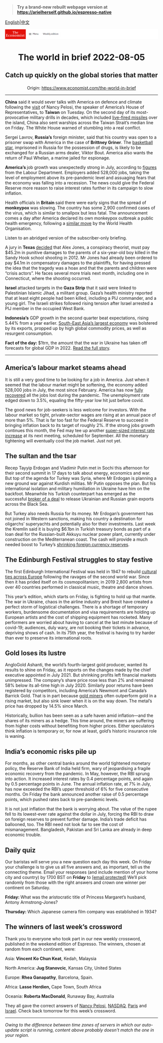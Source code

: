 > **Try a brand-new rebuilt webpage version at https://arielherself.github.io/espresso-native**

[English](https://github.com/arielherself/espresso/blob/main/README.md)|[中文](https://github-com.translate.goog/arielherself/espresso/blob/main/README.md?_x_tr_sl=en&_x_tr_tl=zh-CN&_x_tr_hl=zh-CN&_x_tr_pto=wapp)



![The Economist](menubar.png)

# <p align="center">The world in brief 2022-08-05</p>

## <p align="center">Catch up quickly on the global stories that matter</p>

<p align="center">Origin: <a href="https://www.economist.com/the-world-in-brief">https://www.economist.com/the-world-in-brief</a><hr>

<strong>China</strong> said it would sever talks with America on defence and climate following the [visit](https://www.economist.com/asia/2022/08/03/nancy-pelosi-has-left-taiwan-the-real-crisis-may-be-just-beginning) of Nancy Pelosi, the speaker of America’s House of Representatives, to <strong>Taiwan</strong> on Tuesday. On the second day of its most-provocative military drills in decades, which included [live-fired missiles](https://www.economist.com/china/2022/08/04/china-sends-missiles-flying-over-taiwan) over the island, China also sent warships across the Taiwan Strait’s median line on Friday. The White House warned of stumbling into a real conflict.

Sergei Lavrov, <strong>Russia’s</strong> foreign minister, said that his country was open to a prisoner swap with America in the case of <strong>Brittney Griner</strong>. The [basketball star](http://espresso.economist.com/bc06df8f21ab805ccb2a7d9f396ed918), imprisoned in Russia for the possession of drugs, is likely to be exchanged for a Russian arms dealer, Viktor Bout. America also wants the return of Paul Whelan, a marine jailed for espionage.

<strong>America’s </strong>job growth was unexpectedly strong in July, according to [figures](https://www.economist.com/finance-and-economics/2022/08/05/americas-jobs-boom-rolls-on-fuelling-fears-of-sustained-inflation) from the Labour Department. Employers added 528,000 jobs, taking the level of employment above its pre-pandemic level and assuaging fears that the economy was falling into a recession. The news could give the Federal Reserve more reason to raise interest rates further in its campaign to slow inflation.

Health officials in <strong>Britain </strong>said there were early signs that the spread of <strong>monkeypox </strong>was slowing. The country has some 2,900 confirmed cases of the virus, which is similar to smallpox but less fatal. The announcement comes a day after America declared its own monkeypox outbreak a public health emergency, following a [similar move](https://www.economist.com/science-and-technology/2022/07/23/monkeypox-is-declared-a-global-health-emergency) by the World Health Organisation.

Listen to an abridged version of the subscriber-only briefing.

A jury in <strong>Texas </strong>[decided](https://www.economist.com/united-states/2022/08/05/the-alex-jones-defamation-case-was-less-about-the-money-than-the-truth) that Alex Jones, a conspiracy theorist, must pay $45.2m in punitive damages to the parents of a six-year-old boy killed in the Sandy Hook school shooting in 2012. Mr Jones had already been ordered to pay $4.1m in compensatory damages to the plaintiffs, for having pressed the idea that the tragedy was a hoax and that the parents and children were “crisis actors”. He faces several more trials next month, including one in Connecticut, where the shooting occurred. 

<strong>Israel</strong> attacked targets in the <strong>Gaza Strip</strong> that it said were linked to Palestinian Islamic Jihad, a militant group. Gaza’s health ministry reported that at least eight people had been killed, including a PIJ commander, and a young girl. The Israeli strikes followed rising tension after Israel arrested a PIJ member in the occupied West Bank.

<strong>Indonesia’s</strong> GDP growth in the second quarter beat expectations, rising 5.44% from a year earlier. [South-East Asia’s largest economy](https://www.economist.com/asia/2022/07/21/soaring-inflation-is-making-south-east-asians-hungrier-and-poorer) was bolstered by its exports, propped up by high global commodity prices, as well as resurgent consumption.

<strong>Fact of the day: </strong>$1trn, the amount that the war in Ukraine has taken off forecasts for global GDP in 2022. [Read the full story](https://www.economist.com/graphic-detail/2022/08/04/by-how-much-will-the-war-in-ukraine-reduce-global-growth).

----------

## America’s labour market steams ahead

It is still a very good time to be looking for a job in America. Just when it seemed that the labour market might be softening, the economy added 528,000 jobs in July, the most since February. America has now [fully recovered](https://www.economist.com/graphic-detail/2021/07/07/labour-markets-in-the-rich-world-are-recovering-from-covid-19) all the jobs lost during the pandemic. The unemployment rate edged down to 3.5%, equaling the fifty-year low hit just before covid.

The good news for job-seekers is less welcome for investors. With the labour market so tight, private-sector wages are rising at an annual pace of more than 5%. That is far too fast for the Federal Reserve to succeed in bringing inflation back to its target of roughly 2%. If the strong jobs growth continues this month, the Fed may tee up another [super-sized interest rate increase](https://www.economist.com/leaders/the-federal-reserve-is-causing-pain-in-financial-markets/21809132) at its next meeting, scheduled for September. All the monetary tightening will eventually cool the job market. Just not yet.

## The sultan and the tsar

Recep Tayyip Erdogan and Vladimir Putin met in Sochi this afternoon for their second summit in 17 days to talk about energy, economics and war. But top of the agenda for Turkey was Syria, where Mr Erdogan is planning a new ground war against Kurdish militias. Mr Putin opposes the plan. But his international isolation and military humiliation in Ukraine have him on the backfoot. Meanwhile his Turkish counterpart has emerged as the successful [broker of a deal](https://www.economist.com/europe/2022/08/01/the-first-grain-ship-leaves-odessa-under-a-un-brokered-deal) to release Ukrainian and Russian grain exports across the Black Sea.

But Turkey also needs Russia for its money. Mr Erdogan’s government has not joined in Western sanctions, making his country a destination for oligarchs’ superyachts and potentially also for their investments. Last week the Kremlin said it is buying $6.1bn in Turkish treasury bonds as part of a loan deal for the Russian-built Akkuyu nuclear power plant, currently under construction on the Mediterranean coast. The cash will provide a much needed boost to Turkey’s [shrinking foreign currency reserves](https://www.economist.com/briefing/2022/07/21/how-has-turkeys-economy-kept-growing-despite-raging-inflation).

## The Edinburgh Festival struggles to stay festive

The first Edinburgh International Festival was held in 1947 to rebuild [cultural ties across Europe](https://www.economist.com/europe/2021/07/08/european-folk-festivals-reboot-as-covid-19-ebbs) following the ravages of the second world war. Since then it has prided itself on its cosmopolitanism; in 2019 2,800 artists from over 40 countries performed in classical music, theatre and dance shows.

This year’s edition, which starts on Friday, is fighting to hold up that mantle. The war in Ukraine, chaos in the airline industry and Brexit have created a perfect storm of logistical challenges. There is a shortage of temporary workers, burdensome documentation and visa requirements are holding up European artists and the cost of shipping equipment has rocketed. Many performers are worried about having to cancel at the last minute because of covid-19; audiences, duly wary, are not booking their tickets in advance, depriving shows of cash. In its 75th year, the festival is having to try harder than ever to preserve its international roots.

## Gold loses its lustre

AngloGold Ashanti, the world’s fourth-largest gold producer, wanted its results to shine on Friday, as it reports on the changes made by the chief executive appointed in July 2021. But shrinking profits left financial markets unimpressed. The company’s share price rose less than 2% and remained 58% below its all-time high in July 2020. Similarly poor returns have been registered by competitors, including America’s Newmont and Canada’s Barrick Gold. That is in part because [gold miners](https://www.economist.com/business/2020/02/06/gold-companies-try-to-restore-their-sparkle) often outperform gold in a rising market, but also sink lower when it is on the way down. The metal’s price has dropped by 14.5% since March. 

Historically, bullion has been seen as a safe haven amid inflation—and the shares of its miners as a hedge. This time around, the miners are suffering from higher costs without benefiting from higher prices. Either speculators think inflation is temporary or, for now at least, gold’s historic insurance role is waning.

## India’s economic risks pile up

For months, as other central banks around the world tightened monetary policy, the Reserve Bank of India held firm, wary of jeopardising a fragile economic recovery from the pandemic. In May, however, the RBI sprung into action. It increased interest rates by 0.4 percentage points, and again by 0.5 percentage points in June. The annual inflation rate, at 7% in July, has now exceeded the RBI’s upper threshold of 6% for five consecutive months. On Friday the bank announced another raise of 0.5 percentage points, which pushed rates back to pre-pandemic levels. 

It is not just inflation that the bank is worrying about. The value of the rupee fell to its lowest-ever rate against the dollar in July, forcing the RBI to draw on foreign reserves to prevent further damage. India’s trade deficit has ballooned, too. The RBI need not look far to see the cost of mismanagement. Bangladesh, Pakistan and Sri Lanka are already in deep economic trouble.

## Daily quiz

Our baristas will serve you a new question each day this week. On Friday your challenge is to give us all five answers and, as important, tell us the connecting theme. Email your responses (and include mention of your home city and country) by 1700 BST on <strong>Friday</strong> to [[email&#160;protected]](https://www.economist.com/cdn-cgi/l/email-protection) We’ll pick randomly from those with the right answers and crown one winner per continent on Saturday.

<strong>Friday: </strong>What was the aristocratic title of Princess Margaret’s husband, Antony Armstrong-Jones?

<strong>Thursday: </strong>Which Japanese camera film company was established in 1934?

## The winners of last week’s crossword

Thank you to everyone who took part in our new weekly crossword, published in the weekend edition of Espresso. The winners, chosen at random from each continent, were: 

Asia: <strong>Vincent Ko Chun Keat</strong>, Kedah, Malaysia 

North America:<strong> Jug Stanovcic</strong>, Kansas City, United States

Europe: <strong>Rhea Ganapathy</strong>, Barcelona, Spain.

Africa: <strong>Lasse Herdien, </strong>Cape Town, South Africa

Oceania: <strong>Roberta MacDonald</strong>, Runaway Bay, Australia 

They all gave the correct answers of [Nancy Pelosi](https://www.economist.com/united-states/2022/07/27/democrats-are-overdue-for-a-new-generation-of-leaders), [NASDAQ](https://www.economist.com/leaders/2022/07/27/the-era-of-big-tech-exceptionalism-may-be-over), [Paris](https://www.economist.com/1843/2022/07/28/mbs-despot-in-the-desert) and [Israel](https://www.economist.com/middle-east-and-africa/2022/07/28/israels-russian-conundrum). Check back tomorrow for this week’s crossword.

----------

*Owing to the difference between time zones of servers in which our auto-update script is running, content above probably doesn't match the one in your region.*
